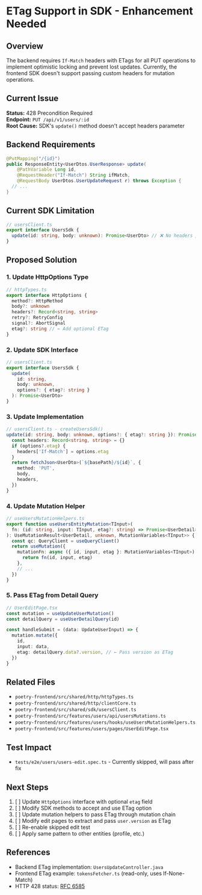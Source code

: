 # ETag Support in SDK - Enhancement Needed

## Overview

The backend requires `If-Match` headers with ETags for all PUT operations to
implement optimistic locking and prevent lost updates. Currently, the frontend
SDK doesn't support passing custom headers for mutation operations.

## Current Issue

**Status:** 428 Precondition Required  
**Endpoint:** `PUT /api/v1/users/:id`  
**Root Cause:** SDK's `update()` method doesn't accept headers parameter

## Backend Requirements

```java
@PutMapping("/{id}")
public ResponseEntity<UserDtos.UserResponse> update(
    @PathVariable Long id,
    @RequestHeader("If-Match") String ifMatch,
    @RequestBody UserDtos.UserUpdateRequest r) throws Exception {
  // ...
}
```

## Current SDK Limitation

```typescript
// usersClient.ts
export interface UsersSdk {
  update(id: string, body: unknown): Promise<UserDto> // ❌ No headers param
}
```

## Proposed Solution

### 1. Update HttpOptions Type

```typescript
// httpTypes.ts
export interface HttpOptions {
  method?: HttpMethod
  body?: unknown
  headers?: Record<string, string>
  retry?: RetryConfig
  signal?: AbortSignal
  etag?: string // ← Add optional ETag
}
```

### 2. Update SDK Interface

```typescript
// usersClient.ts
export interface UsersSdk {
  update(
    id: string,
    body: unknown,
    options?: { etag?: string }
  ): Promise<UserDto>
}
```

### 3. Update Implementation

```typescript
// usersClient.ts - createUsersSdk()
update(id: string, body: unknown, options?: { etag?: string }): Promise<UserDto> {
  const headers: Record<string, string> = {}
  if (options?.etag) {
    headers['If-Match'] = options.etag
  }
  return fetchJson<UserDto>(`${basePath}/${id}`, {
    method: 'PUT',
    body,
    headers,
  })
}
```

### 4. Update Mutation Helper

```typescript
// useUsersMutationHelpers.ts
export function useUsersEntityMutation<TInput>(
  fn: (id: string, input: TInput, etag?: string) => Promise<UserDetail>
): UseMutationResult<UserDetail, unknown, MutationVariables<TInput>> {
  const qc: QueryClient = useQueryClient()
  return useMutation({
    mutationFn: async ({ id, input, etag }: MutationVariables<TInput>) => {
      return fn(id, input, etag)
    },
    // ...
  })
}
```

### 5. Pass ETag from Detail Query

```typescript
// UserEditPage.tsx
const mutation = useUpdateUserMutation()
const detailQuery = useUserDetailQuery(id)

const handleSubmit = (data: UpdateUserInput) => {
  mutation.mutate({
    id,
    input: data,
    etag: detailQuery.data?.version, // ← Pass version as ETag
  })
}
```

## Related Files

- `poetry-frontend/src/shared/http/httpTypes.ts`
- `poetry-frontend/src/shared/http/clientCore.ts`
- `poetry-frontend/src/shared/sdk/usersClient.ts`
- `poetry-frontend/src/features/users/api/usersMutations.ts`
- `poetry-frontend/src/features/users/hooks/useUsersMutationHelpers.ts`
- `poetry-frontend/src/features/users/pages/UserEditPage.tsx`

## Test Impact

- `tests/e2e/users/users-edit.spec.ts` - Currently skipped, will pass after fix

## Next Steps

1. [ ] Update `HttpOptions` interface with optional `etag` field
2. [ ] Modify SDK methods to accept and use ETag option
3. [ ] Update mutation helpers to pass ETag through mutation chain
4. [ ] Modify edit pages to extract and pass `user.version` as ETag
5. [ ] Re-enable skipped edit test
6. [ ] Apply same pattern to other entities (profile, etc.)

## References

- Backend ETag implementation: `UsersUpdateController.java`
- Frontend ETag example: `tokensFetcher.ts` (read-only, uses If-None-Match)
- HTTP 428 status:
  [RFC 6585](https://datatracker.ietf.org/doc/html/rfc6585#section-3)
